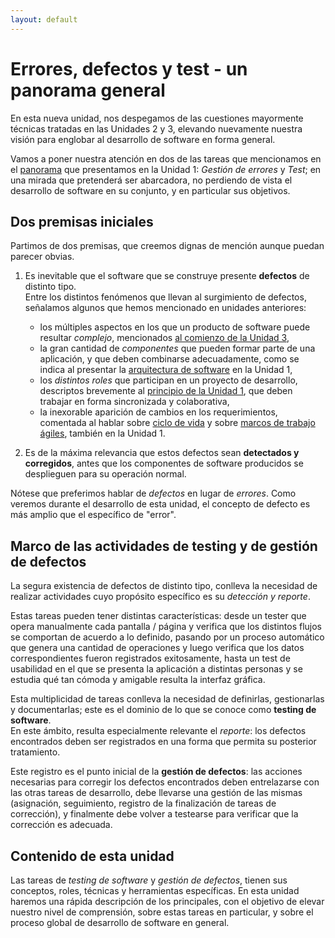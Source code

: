 ```yaml
---
layout: default
---
```


# Errores, defectos y test - un panorama general
En esta nueva unidad, nos despegamos de las cuestiones mayormente técnicas tratadas en las Unidades 2 y 3, elevando nuevamente nuestra visión para englobar al desarrollo de software en forma general.

Vamos a poner nuestra atención en dos de las tareas que mencionamos en el [panorama](../programacion-a-desarrollo/construccion-tareas-roles) que presentamos en la Unidad 1: _Gestión de errores_  y _Test_; en una mirada que pretenderá ser abarcadora, no perdiendo de vista el desarrollo de software en su conjunto, y en particular sus objetivos.


## Dos premisas iniciales
Partimos de dos premisas, que creemos dignas de mención aunque puedan parecer obvias.

1. Es inevitable que el software que se construye presente **defectos** de distinto tipo.  
Entre los distintos fenómenos que llevan al surgimiento de defectos, señalamos algunos que hemos mencionado en unidades anteriores: 
    - los múltiples aspectos en los que un producto de software puede resultar _complejo_, mencionados [al comienzo de la Unidad 3](../abstracciones-patrones/abstracciones-paradigmas/abstracciones), 
    - la gran cantidad de _componentes_ que pueden formar parte de una aplicación, y que deben combinarse adecuadamente, como se indica al presentar la [arquitectura de software](../programacion-a-desarrollo/arquitectura-de-software) en la Unidad 1,
    - los _distintos roles_ que participan en un proyecto de desarrollo, descriptos brevemente al [principio de la Unidad 1](../programacion-a-desarrollo/construccion-tareas-roles), que deben trabajar en forma sincronizada y colaborativa,
    - la inexorable aparición de cambios en los requerimientos, comentada al hablar sobre [ciclo de vida](../programacion-a-desarrollo/ciclo-de-vida) y sobre [marcos de trabajo ágiles](../programacion-a-desarrollo/intro-agil), también en la Unidad 1.

2. Es de la máxima relevancia que estos defectos sean **detectados y corregidos**, antes que los componentes de software producidos se desplieguen para su operación normal.

Nótese que preferimos hablar de _defectos_ en lugar de _errores_. Como veremos durante el desarrollo de esta unidad, el concepto de defecto es más amplio que el específico de "error". 


## Marco de las actividades de testing y de gestión de defectos
La segura existencia de defectos de distinto tipo, conlleva la necesidad de realizar actividades cuyo propósito específico es su _detección y reporte_.

Estas tareas pueden tener distintas características: desde un tester que opera manualmente cada pantalla / página y verifica que los distintos flujos se comportan de acuerdo a lo definido, pasando por un proceso automático que genera una cantidad de operaciones y luego verifica que los datos correspondientes fueron registrados exitosamente, hasta un test de usabilidad en el que se presenta la aplicación a distintas personas y se estudia qué tan cómoda y amigable resulta la interfaz gráfica.

Esta multiplicidad de tareas conlleva la necesidad de definirlas, gestionarlas y documentarlas; este es el dominio de lo que se conoce como **testing de software**.  
En este ámbito, resulta especialmente relevante el _reporte_: los defectos encontrados deben ser registrados en una forma que permita su posterior tratamiento.

Este registro es el punto inicial de la **gestión de defectos**: las acciones necesarias para corregir los defectos encontrados deben entrelazarse con las otras tareas de desarrollo, debe llevarse una gestión de las mismas (asignación, seguimiento, registro de la finalización de tareas de corrección), y finalmente debe volver a testearse para verificar que la corrección es adecuada.


## Contenido de esta unidad
Las tareas de _testing de software_ y _gestión de defectos_, tienen sus conceptos, roles, técnicas y herramientas específicas. En esta unidad haremos una rápida descripción de los principales, con el objetivo de elevar nuestro nivel de comprensión, sobre estas tareas en particular, y sobre el proceso global de desarrollo de software en general. 




